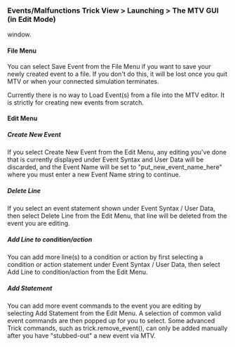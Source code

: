 ### Events/Malfunctions Trick View > Launching > The MTV GUI (in Edit Mode)

 window.

#### File Menu
You can select Save Event from the File Menu if you want to save your newly created event to a file. If you don't do this, it will be lost once you quit MTV or when your connected simulation terminates.

Currently there is no way to Load Event(s) from a file into the MTV editor. It is strictly for creating new events from scratch.

#### Edit Menu
##### Create New Event
If you select Create New Event from the Edit Menu, any editing you've done that is currently displayed under Event Syntax and User Data will be discarded, and the Event Name will be set to "put_new_event_name_here" where you must enter a new Event Name string to continue.

##### Delete Line
If you select an event statement shown under Event Syntax / User Data, then select Delete Line from the Edit Menu, that line will be deleted from the event you are editing.

##### Add Line to condition/action
You can add more line(s) to a condition or action by first selecting a condition or action statement under Event Syntax / User Data, then select Add Line to condition/action from the Edit Menu.

##### Add Statement
You can add more event commands to the event you are editing by selecting Add Statement from the Edit Menu.  A selection of common valid event commands are then popped up for you to select.  Some advanced Trick commands, such as trick.remove_event(), can only be added manually after you have "stubbed-out" a new event via MTV.
